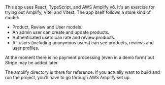 This app uses React, TypeScript, and AWS Amplify v6. It's an exercise for trying out Amplify, Vite, and Vitest. The app itself follows a store kind of model:

- Product, Review and User models.
- An admin user can create and update products.
- Authenticated users can rate and review products.
- All users (including anonymous users) can see products, reviews and user profiles.

At the moment there is no payment processing (even in a demo form) but Stripe may be added later.

The amplify directory is there for reference. If you actually want to build and run the project, you'll have to go through AWS Amplify set up.
